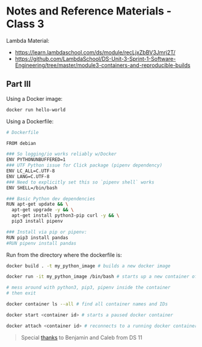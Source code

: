 
# Notes and Reference Materials - Class 3

Lambda Material:

  + https://learn.lambdaschool.com/ds/module/recLjxZbBV3Jmrj2T/
  + https://github.com/LambdaSchool/DS-Unit-3-Sprint-1-Software-Engineering/tree/master/module3-containers-and-reproducible-builds

## Part III

Using a Docker image:

```sh
docker run hello-world
```

Using a Dockerfile:

```sh
# Dockerfile

FROM debian

### So logging/io works reliably w/Docker
ENV PYTHONUNBUFFERED=1
### UTF Python issue for Click package (pipenv dependency)
ENV LC_ALL=C.UTF-8
ENV LANG=C.UTF-8
### Need to explicitly set this so `pipenv shell` works
ENV SHELL=/bin/bash

### Basic Python dev dependencies
RUN apt-get update && \
  apt-get upgrade -y && \
  apt-get install python3-pip curl -y && \
  pip3 install pipenv

### Install via pip or pipenv:
RUN pip3 install pandas
#RUN pipenv install pandas
```

Run from the directory where the dockerfile is:

```sh
docker build . -t my_python_image # builds a new docker image

docker run -it my_python_image /bin/bash # starts up a new container of a docker image

# mess around with python3, pip3, pipenv inside the container
# then exit

docker container ls --all # find all container names and IDs

docker start <container id> # starts a paused docker container

docker attach <container id> # reconnects to a running docker container
```

> Special [thanks](https://app.slack.com/client/T4JUEB3ME/GPP0JA5RD/thread/GPP0JA5RD-1581534096.091100) to Benjamin and Caleb from DS 11

